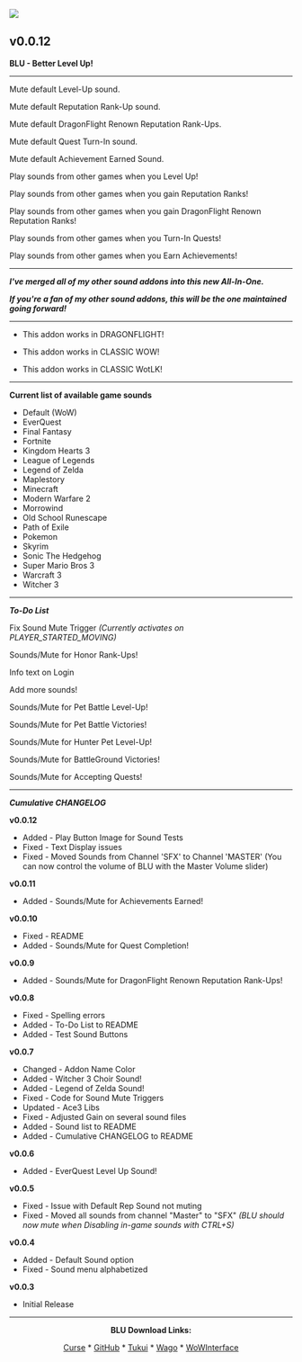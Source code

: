 [![](https://img.shields.io/static/v1?label=Donate&message=CashApp&color=brightgreen)](https://bit.ly/3fyxxSU)

v0.0.12
------------------------------

**BLU - Better Level Up!**

------------------------------

Mute default Level-Up sound.

Mute default Reputation Rank-Up sound.

Mute default DragonFlight Renown Reputation Rank-Ups.

Mute default Quest Turn-In sound.

Mute default Achievement Earned Sound.

Play sounds from other games when you Level Up!

Play sounds from other games when you gain Reputation Ranks!

Play sounds from other games when you gain DragonFlight Renown Reputation Ranks!

Play sounds from other games when you Turn-In Quests!

Play sounds from other games when you Earn Achievements!

------------------------------

***I've merged all of my other sound addons into this new All-In-One.***

***If you're a fan of my other sound addons, this will be the one maintained going forward!***

------------------------------

- This addon works in DRAGONFLIGHT!

- This addon works in CLASSIC WOW!

- This addon works in CLASSIC WotLK!

------------------------------

**Current list of available game sounds**
- Default (WoW)
- EverQuest
- Final Fantasy
- Fortnite
- Kingdom Hearts 3
- League of Legends
- Legend of Zelda
- Maplestory
- Minecraft
- Modern Warfare 2
- Morrowind
- Old School Runescape
- Path of Exile
- Pokemon
- Skyrim
- Sonic The Hedgehog
- Super Mario Bros 3
- Warcraft 3
- Witcher 3

------------------------------

***To-Do List***

Fix Sound Mute Trigger *(Currently activates on PLAYER_STARTED_MOVING)*

Sounds/Mute for Honor Rank-Ups!

Info text on Login

Add more sounds!

Sounds/Mute for Pet Battle Level-Up!

Sounds/Mute for Pet Battle Victories!

Sounds/Mute for Hunter Pet Level-Up!

Sounds/Mute for BattleGround Victories!

Sounds/Mute for Accepting Quests!

------------------------------

***Cumulative CHANGELOG***

**v0.0.12**
- Added - Play Button Image for Sound Tests
- Fixed - Text Display issues
- Fixed - Moved Sounds from Channel 'SFX' to Channel 'MASTER'
  (You can now control the volume of BLU with the Master Volume slider)

**v0.0.11**
- Added - Sounds/Mute for Achievements Earned!

**v0.0.10**
- Fixed - README
- Added - Sounds/Mute for Quest Completion!

**v0.0.9**
- Added - Sounds/Mute for DragonFlight Renown Reputation Rank-Ups!

**v0.0.8**
- Fixed   - Spelling errors
- Added   - To-Do List to README
- Added   - Test Sound Buttons

**v0.0.7**
- Changed - Addon Name Color
- Added   - Witcher 3 Choir Sound!
- Added   - Legend of Zelda Sound!
- Fixed   - Code for Sound Mute Triggers
- Updated - Ace3 Libs
- Fixed   - Adjusted Gain on several sound files
- Added   - Sound list to README
- Added   - Cumulative CHANGELOG to README

**v0.0.6**
- Added - EverQuest Level Up Sound!

**v0.0.5**
- Fixed - Issue with Default Rep Sound not muting
- Fixed - Moved all sounds from channel "Master" to "SFX"
          *(BLU should now mute when Disabling in-game sounds with CTRL+S)*

**v0.0.4**
- Added   - Default Sound option
- Fixed   - Sound menu alphabetized

**v0.0.3**
- Initial Release

------------------------------

<div align="center">

**BLU Download Links:**

[Curse](https://www.curseforge.com/wow/addons/blu-better-level-up "This link takes you to the Curseforge.com website, you may download it here and help support the developers.") * [GitHub](https://github.com/donniedice/BLU "This link takes you to the GitHub.com website, you may download it here.") * [Tukui](https://www.tukui.org/addons.php?id=257 "This link takes you to the Tukui.org website, you may download it here.") * [Wago](https://addons.wago.io/addons/blu "This link takes you to the Wago.io website, you may download it here and help support the developers.") * [WoWInterface](https://www.wowinterface.com/downloads/info26465-BLU-BetterLevelUp.html "This link takes you to the WoWInterface.com website, you may download it here.")

</div>
